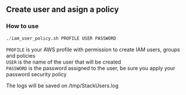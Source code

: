 
## Create user and asign a policy 

### How to use
```py
./iam_user_policy.sh PROFILE USER PASSWORD 
```

`PROFILE` is your AWS profile with permission to create IAM users, groups and policies   
`USER` is the name of the user that will be created  
`PASSWORD` is the password assigned to the user, be sure you apply your password security policy

The logs will be saved on /tmp/StackUsers.log 
